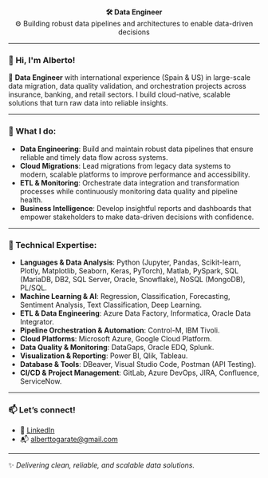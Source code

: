 <p align="center">
  <strong>🛠️ Data Engineer</strong><br>
  ⚙ Building robust data pipelines and architectures to enable data-driven decisions
</p>

---

### 👋 Hi, I'm Alberto!

💼 **Data Engineer** with international experience (Spain & US) in large-scale data migration, data quality validation, and orchestration projects across insurance, banking, and retail sectors. I build cloud-native, scalable solutions that turn raw data into reliable insights.

---

### 🚀 What I do:

- **Data Engineering**: Build and maintain robust data pipelines that ensure reliable and timely data flow across systems.
- **Cloud Migrations**: Lead migrations from legacy data systems to modern, scalable platforms to improve performance and accessibility.
- **ETL & Monitoring**: Orchestrate data integration and transformation processes while continuously monitoring data quality and pipeline health.
- **Business Intelligence**: Develop insightful reports and dashboards that empower stakeholders to make data-driven decisions with confidence.

---

### 🧰 Technical Expertise:

- **Languages & Data Analysis**: Python (Jupyter, Pandas, Scikit-learn, Plotly, Matplotlib, Seaborn, Keras, PyTorch), Matlab, PySpark, SQL (MariaDB, DB2, SQL Server, Oracle, Snowflake), NoSQL (MongoDB), PL/SQL.  
- **Machine Learning & AI**: Regression, Classification, Forecasting, Sentiment Analysis, Text Classification, Deep Learning.  
- **ETL & Data Engineering**: Azure Data Factory, Informatica, Oracle Data Integrator.  
- **Pipeline Orchestration & Automation**: Control-M, IBM Tivoli.  
- **Cloud Platforms**: Microsoft Azure, Google Cloud Platform.  
- **Data Quality & Monitoring**: DataGaps, Oracle EDQ, Splunk.  
- **Visualization & Reporting**: Power BI, Qlik, Tableau.  
- **Database & Tools**: DBeaver, Visual Studio Code, Postman (API Testing).  
- **CI/CD & Project Management**: GitLab, Azure DevOps, JIRA, Confluence, ServiceNow.

---

### 📫 Let’s connect!

- 🔗 [LinkedIn](https://www.linkedin.com/in/alberto-g%C3%A1rate-guti%C3%A9rrez-a8618318a/)
- 📬 alberttogarate@gmail.com

---

✨ *Delivering clean, reliable, and scalable data solutions.*
